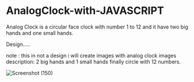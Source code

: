# AnalogClock-with-JAVASCRIPT
Analog Clock is a circular face clock with number 1 to 12 and it have two big hands and one small hands.

Design.....

note : this in not a design i will create images with  analog clock 
 images description: 2 big hands and 1 small hands finally circle with 12 numbers.

![Screenshot (150)](https://user-images.githubusercontent.com/84122399/179770877-f39a0555-924f-4c02-8fc9-aa8385ac04dc.png)
